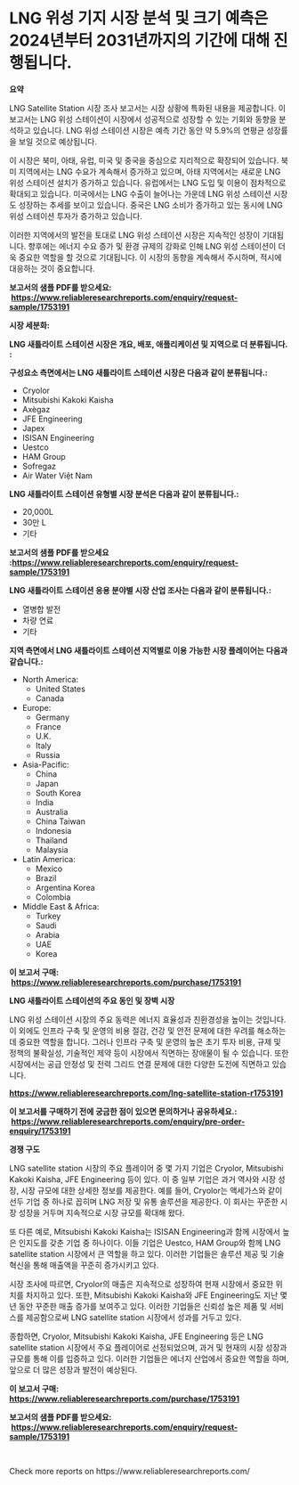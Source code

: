 <p><h1>LNG 위성 기지 시장 분석 및 크기 예측은 2024년부터 2031년까지의 기간에 대해 진행됩니다.</h1></p><p><strong>요약</strong></p>
<p><p>LNG Satellite Station 시장 조사 보고서는 시장 상황에 특화된 내용을 제공합니다. 이 보고서는 LNG 위성 스테이션이 시장에서 성공적으로 성장할 수 있는 기회와 동향을 분석하고 있습니다. LNG 위성 스테이션 시장은 예측 기간 동안 약 5.9%의 연평균 성장률을 보일 것으로 예상됩니다.</p><p>이 시장은 북미, 아태, 유럽, 미국 및 중국을 중심으로 지리적으로 확장되어 있습니다. 북미 지역에서는 LNG 수요가 계속해서 증가하고 있으며, 아태 지역에서는 새로운 LNG 위성 스테이션 설치가 증가하고 있습니다. 유럽에서는 LNG 도입 및 이용이 점차적으로 확대되고 있습니다. 미국에서는 LNG 수출이 늘어나는 가운데 LNG 위성 스테이션 시장도 성장하는 추세를 보이고 있습니다. 중국은 LNG 소비가 증가하고 있는 동시에 LNG 위성 스테이션 투자가 증가하고 있습니다.</p><p>이러한 지역에서의 발전을 토대로 LNG 위성 스테이션 시장은 지속적인 성장이 기대됩니다. 향후에는 에너지 수요 증가 및 환경 규제의 강화로 인해 LNG 위성 스테이션이 더욱 중요한 역할을 할 것으로 기대됩니다. 이 시장의 동향을 계속해서 주시하며, 적시에 대응하는 것이 중요합니다.</p></p>
<p><strong>보고서의 샘플 PDF를 받으세요: &nbsp;<a href="https://www.reliableresearchreports.com/enquiry/request-sample/1753191">https://www.reliableresearchreports.com/enquiry/request-sample/1753191</a></strong></p>
<p><strong>시장 세분화:</strong></p>
<p><strong> LNG 새틀라이트 스테이션 시장은 개요, 배포, 애플리케이션 및 지역으로 더 분류됩니다. :</strong></p>
<p><strong>구성요소 측면에서는 LNG 새틀라이트 스테이션 시장은 다음과 같이 분류됩니다.:</strong></p>
<p><ul><li>Cryolor</li><li>Mitsubishi Kakoki Kaisha</li><li>Axègaz</li><li>JFE Engineering</li><li>Japex</li><li>ISISAN Engineering</li><li>Uestco</li><li>HAM Group</li><li>Sofregaz</li><li>Air Water Việt Nam</li></ul></p>
<p><strong> LNG 새틀라이트 스테이션 유형별 시장 분석은 다음과 같이 분류됩니다.:</strong></p>
<p><ul><li>20,000L</li><li>30만 L</li><li>기타</li></ul></p>
<p><strong>보고서의 샘플 PDF를 받으세요 :<a href="https://www.reliableresearchreports.com/enquiry/request-sample/1753191">https://www.reliableresearchreports.com/enquiry/request-sample/1753191</a></strong></p>
<p><strong> LNG 새틀라이트 스테이션 응용 분야별 시장 산업 조사는 다음과 같이 분류됩니다.:</strong></p>
<p><ul><li>열병합 발전</li><li>차량 연료</li><li>기타</li></ul></p>
<p><strong>지역 측면에서 LNG 새틀라이트 스테이션 지역별로 이용 가능한 시장 플레이어는 다음과 같습니다.:</strong></p>
<p><ul>
    <li>
        North America:
        <ul>
            <li>United States</li>
            <li>Canada</li>
        </ul>
    </li>
    <li>
        Europe:
        <ul>
            <li>Germany</li>
            <li>France</li>
            <li>U.K.</li>
            <li>Italy</li>
            <li>Russia</li>
        </ul>
    </li>
    <li>
        Asia-Pacific:
        <ul>
            <li>China</li>
            <li>Japan</li>
            <li>South Korea</li>
            <li>India</li>
            <li>Australia</li>
            <li>China Taiwan</li>
            <li>Indonesia</li>
            <li>Thailand</li>
            <li>Malaysia</li>
        </ul>
    </li>
    <li>
        Latin America:
        <ul>
            <li>Mexico</li>
            <li>Brazil</li>
            <li>Argentina Korea</li>
            <li>Colombia</li>
        </ul>
    </li>
    <li>
        Middle East & Africa:
        <ul>
            <li>Turkey</li>
            <li>Saudi</li>
            <li>Arabia</li>
            <li>UAE</li>
            <li>Korea</li>
        </ul>
    </li>
    </ul></p>
<p><strong>이 보고서 구매: &nbsp;<a href="https://www.reliableresearchreports.com/purchase/1753191">https://www.reliableresearchreports.com/purchase/1753191</a></strong></p>
<p><strong>LNG 새틀라이트 스테이션의 주요 동인 및 장벽 시장</strong></p>
<p><p>LNG 위성 스테이션 시장의 주요 동력은 에너지 효율성과 친환경성을 높이는 것입니다. 이 외에도 인프라 구축 및 운영의 비용 절감, 건강 및 안전 문제에 대한 우려를 해소하는 데 중요한 역할을 합니다. 그러나 인프라 구축 및 운영의 높은 초기 투자 비용, 규제 및 정책의 불확실성, 기술적인 제약 등이 시장에서 직면하는 장애물이 될 수 있습니다. 또한 시장에서는 공급 안정성 및 전력 그리드 연결 문제에 대한 다양한 도전에 직면하고 있습니다.</p></p>
<p><strong><a href="https://www.reliableresearchreports.com/lng-satellite-station-r1753191">https://www.reliableresearchreports.com/lng-satellite-station-r1753191</a></strong></p>
<p><strong>이 보고서를 구매하기 전에 궁금한 점이 있으면 문의하거나 공유하세요.: &nbsp;<a href="https://www.reliableresearchreports.com/enquiry/pre-order-enquiry/1753191">https://www.reliableresearchreports.com/enquiry/pre-order-enquiry/1753191</a></strong></p>
<p><strong>경쟁 구도</strong></p>
<p><p>LNG satellite station 시장의 주요 플레이어 중 몇 가지 기업은 Cryolor, Mitsubishi Kakoki Kaisha, JFE Engineering 등이 있다. 이 중 일부 기업은 과거 역사와 시장 성장, 시장 규모에 대한 상세한 정보를 제공한다. 예를 들어, Cryolor는 액세가스와 같이 선두 기업 중 하나로 꼽히며 LNG 저장 및 유통 솔루션을 제공한다. 이 회사는 꾸준한 시장 성장을 거두며 지속적으로 시장 규모를 확대해 왔다.</p><p>또 다른 예로, Mitsubishi Kakoki Kaisha는 ISISAN Engineering과 함께 시장에서 높은 인지도를 갖춘 기업 중 하나이다. 이들 기업은 Uestco, HAM Group와 함께 LNG satellite station 시장에서 큰 역할을 하고 있다. 이러한 기업들은 솔루션 제공 및 기술 혁신을 통해 매출액을 꾸준히 증가시키고 있다.</p><p>시장 조사에 따르면, Cryolor의 매출은 지속적으로 성장하여 현재 시장에서 중요한 위치를 차지하고 있다. 또한, Mitsubishi Kakoki Kaisha와 JFE Engineering도 지난 몇 년 동안 꾸준한 매출 증가를 보여주고 있다. 이러한 기업들은 신뢰성 높은 제품 및 서비스를 제공함으로써 LNG satellite station 시장에서 성과를 거두고 있다.</p><p>종합하면, Cryolor, Mitsubishi Kakoki Kaisha, JFE Engineering 등은 LNG satellite station 시장에서 주요 플레이어로 선정되었으며, 과거 및 현재의 시장 성장과 규모를 통해 이를 입증하고 있다. 이러한 기업들은 에너지 산업에서 중요한 역할을 하며, 앞으로 더 많은 성장과 발전이 예상된다.</p></p>
<p><strong>이 보고서 구매: &nbsp; <a href="https://www.reliableresearchreports.com/purchase/1753191">https://www.reliableresearchreports.com/purchase/1753191</a></strong></p>
<p><strong>보고서의 샘플 PDF를 받으세요: &nbsp;<a href="https://www.reliableresearchreports.com/enquiry/request-sample/1753191">https://www.reliableresearchreports.com/enquiry/request-sample/1753191</a></strong><strong></strong></p>
<p>&nbsp;</p>
<p>Check more reports on https://www.reliableresearchreports.com/</p>